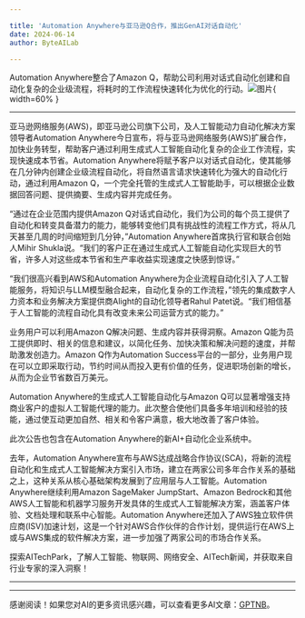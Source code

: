 ```yaml
---

title: 'Automation Anywhere与亚马逊Q合作，推出GenAI对话自动化'
date: 2024-06-14
author: ByteAILab

---
```


Automation Anywhere整合了Amazon Q，帮助公司利用对话式自动化创建和自动化复杂的企业级流程，将耗时的工作流程快速转化为优化的行动。![图片](https://ai-techpark.com/wp-content/uploads/2024/06/GenAI-960x540.jpg){ width=60% }

---
亚马逊网络服务(AWS)，即亚马逊公司旗下公司，及人工智能动力自动化解决方案领导者Automation Anywhere今日宣布，将与亚马逊网络服务(AWS)扩展合作，加快业务转型，帮助客户通过利用生成式人工智能自动化复杂的企业工作流程，实现快速成本节省。Automation Anywhere将赋予客户以对话式自动化，使其能够在几分钟内创建企业级流程自动化，将自然语言请求快速转化为强大的自动化行动，通过利用Amazon Q，一个完全托管的生成式人工智能助手，可以根据企业数据回答问题、提供摘要、生成内容并完成任务。

“通过在企业范围内提供Amazon Q对话式自动化，我们为公司的每个员工提供了自动化和转变具备潜力的能力，能够转变他们具有挑战性的流程工作方式，将从几天甚至几周的时间缩短到几分钟，”Automation Anywhere首席执行官和联合创始人Mihir Shukla说。“我们的客户正在通过生成式人工智能自动化实现巨大的节省，许多人对这些成本节省和生产率收益实现速度之快感到惊讶。”

“我们很高兴看到AWS和Automation Anywhere为企业流程自动化引入了人工智能服务，将知识与LLM模型融合起来，自动化复杂的工作流程，”领先的集成数字人力资本和业务解决方案提供商Alight的自动化领导者Rahul Patet说。“我们相信基于人工智能的流程自动化具有改变未来公司运营方式的能力。”

业务用户可以利用Amazon Q解决问题、生成内容并获得洞察。Amazon Q能为员工提供即时、相关的信息和建议，以简化任务、加快决策和解决问题的速度，并帮助激发创造力。Amazon Q作为Automation Success平台的一部分，业务用户现在可以立即采取行动，节约时间从而投入更有价值的任务，促进职场创新的增长，从而为企业节省数百万美元。

Automation Anywhere的生成式人工智能自动化与Amazon Q可以显著增强支持商业客户的虚拟人工智能代理的能力。此次整合使他们具备多年培训和经验的技能，通过使互动更加自然、相关和令客户满意，极大地改善了客户体验。

此次公告也包含在Automation Anywhere的新AI+自动化企业系统中。

去年，Automation Anywhere宣布与AWS达成战略合作协议(SCA)，将新的流程自动化和生成式人工智能解决方案引入市场，建立在两家公司多年合作关系的基础之上，这种关系从核心基础架构发展到了应用层与人工智能。Automation Anywhere继续利用Amazon SageMaker JumpStart、Amazon Bedrock和其他AWS人工智能和机器学习服务开发具体的生成式人工智能解决方案，涵盖客户体验、文档处理和联系中心智能。Automation Anywhere还加入了AWS独立软件供应商(ISV)加速计划，这是一个针对AWS合作伙伴的合作计划，提供运行在AWS上或与AWS集成的软件解决方案，进一步加强了两家公司的市场合作关系。

探索AITechPark，了解人工智能、物联网、网络安全、AITech新闻，并获取来自行业专家的深入洞察！

---
---
感谢阅读！如果您对AI的更多资讯感兴趣，可以查看更多AI文章：[GPTNB](https://gptnb.com)。